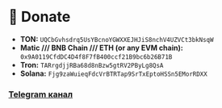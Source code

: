 # <br><br>💎 Donate

- **TON:** ```UQCbGvhsdrq5UsYBcnoYGWXXEJHJiS8nchV4UZVCt3bkNsqW```
- **Matic /// BNB Chain /// ETH (or any EVM chain):** ```0x9A0119CfdDC4D4f8F7fB400ccf21B9bc6b26B71B```
- **Tron:** ```TARrgdjjRBa68d8nBzw5gtRV2PByLg8QsA```
- **Solana:** ```Fjg9zaWuieqFdcVrBTRTap9SrTxEptoHSSn5EMorRDXX```


### [Telegram канал](https://t.me/+nXUk0aZ0valjYmFi)
